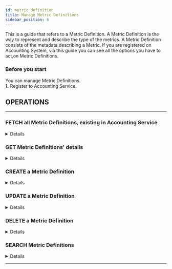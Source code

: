 ```yaml
---
id: metric_definition
title: Manage Metric Definitions
sidebar_position: 6
---
```




This is a guide that refers to a Metric Definition.
A Metric Definition is the way to represent and describe the type of the metrics. A Metric Definition consists of the metadata describing a Metric.
If you are registered on Accounting System, via this guide you can see all the options you have to act,on  Metric Definitions.



### Before you start 

You can manage Metric Definitions.<br/>
**1.** Register to Accounting Service.<br/> 

## OPERATIONS 

---

### FETCH all Metric Definitions, existing in Accounting Service
<details>
Any user,registered to Accounting System, can access the Metric Definitions that exist in Accounting Service. Apply a request to the api. 
<b> For more details, how to syntax the request, see <a href="https://argoeu.github.io/argo-accounting/docs/api/metric_definition/#get----fetch-all-metric-definitions">here</a></b>
</details>



### GET Metric Definitions' details
<details>
Any user,registered to Accounting System, can get the details of a specific Metric Definition , existing in the accounting system. Apply a request to the api. 
<b> For more details, how to syntax the request, see <a href="https://argoeu.github.io/argo-accounting/docs/api/metric_definition#get---fetch-a-metric-definition">here</a></b>
</details>


### CREATE a Metric Definition

<details>
If a <b>project_admin</b> role is assigned to you,you can create a Metric Definition.
Apply a request to the api.<b> For more details ,how to syntax the request,  see <a href="https://argoeu.github.io/argo-accounting/docs/api/metric_definition#post---create-a-metric-definition">here</a></b>
</details>


### UPDATE a Metric Definition

<details>
If a <b>project_admin</b> role is assigned to you and you are the creator of the Metric Definition,you can update it.
Apply a request to the api.<b> For more details ,how to syntax the request,  see <a href="https://argoeu.github.io/argo-accounting/docs/api/metric_definition#patch---update-a-metric-definition">here</a></b>
</details>


### DELETE a Metric Definition

<details>
If a <b>project_admin</b> role is assigned to you and you are the creator of the Metric Definition,you can delete it.
Apply a request to the api.<b> For more details,how to syntax the request,  see <a href="https://argoeu.github.io/argo-accounting/docs/api/metric_definition/#delete----delete-a-metric-definition">here</a></b>
</details>


### SEARCH Metric Definitions
<details>
Any user, registered to Accounting System,can search for specific Metric Definition/Metric Definitions,that match one or more criteria.You can define search criteria, on each field of the <b><a href="https://argoeu.github.io/argo-accounting/docs/api/metric_definition"> Metric Definition Collection</a></b> or a combination of search criteria on more than one fields.You can search by Metric Definition's unit type, metric type, metric name, metric description or a combination of them.
Apply a request to the Accounting Service API.You need to provide the search criteria in a specific <b><a href="https://argoeu.github.io/argo-accounting/docs/guides/search-filter"> syntax</a></b>.
<b> For more details,how to syntax the request,see <a href="https://argoeu.github.io/argo-accounting/docs/api/metric_definition#post---search-for-metric-definitions">here.</a></b>
</details>

---
